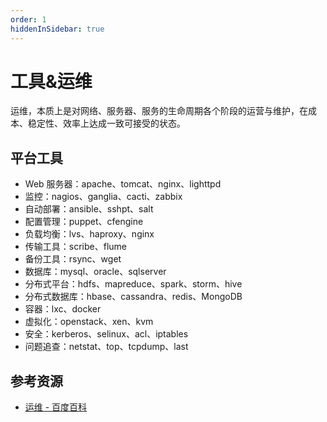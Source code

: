 ```yaml
---
order: 1
hiddenInSidebar: true
---
```


# 工具&运维

运维，本质上是对网络、服务器、服务的生命周期各个阶段的运营与维护，在成本、稳定性、效率上达成一致可接受的状态。

## 平台工具

- Web 服务器：apache、tomcat、nginx、lighttpd
- 监控：nagios、ganglia、cacti、zabbix
- 自动部署：ansible、sshpt、salt
- 配置管理：puppet、cfengine
- 负载均衡：lvs、haproxy、nginx
- 传输工具：scribe、flume
- 备份工具：rsync、wget
- 数据库：mysql、oracle、sqlserver
- 分布式平台：hdfs、mapreduce、spark、storm、hive
- 分布式数据库：hbase、cassandra、redis、MongoDB
- 容器：lxc、docker
- 虚拟化：openstack、xen、kvm
- 安全：kerberos、selinux、acl、iptables
- 问题追查：netstat、top、tcpdump、last

## 参考资源

- [运维 - 百度百科](https://baike.baidu.com/item/%E8%BF%90%E7%BB%B4)